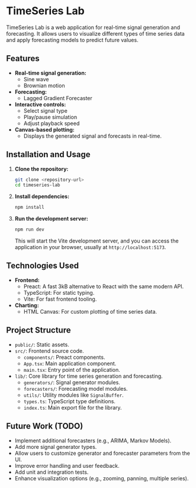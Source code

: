 # TimeSeries Lab

TimeSeries Lab is a web application for real-time signal generation and forecasting. It allows users to visualize different types of time series data and apply forecasting models to predict future values.

## Features

*   **Real-time signal generation:**
    *   Sine wave
    *   Brownian motion
*   **Forecasting:**
    *   Lagged Gradient Forecaster
*   **Interactive controls:**
    *   Select signal type
    *   Play/pause simulation
    *   Adjust playback speed
*   **Canvas-based plotting:**
    *   Displays the generated signal and forecasts in real-time.

## Installation and Usage

1.  **Clone the repository:**
    ```bash
    git clone <repository-url>
    cd timeseries-lab
    ```
2.  **Install dependencies:**
    ```bash
    npm install
    ```
3.  **Run the development server:**
    ```bash
    npm run dev
    ```
    This will start the Vite development server, and you can access the application in your browser, usually at `http://localhost:5173`.

## Technologies Used

*   **Frontend:**
    *   Preact: A fast 3kB alternative to React with the same modern API.
    *   TypeScript: For static typing.
    *   Vite: For fast frontend tooling.
*   **Charting:**
    *   HTML Canvas: For custom plotting of time series data.

## Project Structure

*   `public/`: Static assets.
*   `src/`: Frontend source code.
    *   `components/`: Preact components.
    *   `App.tsx`: Main application component.
    *   `main.tsx`: Entry point of the application.
*   `lib/`: Core library for time series generation and forecasting.
    *   `generators/`: Signal generator modules.
    *   `forecasters/`: Forecasting model modules.
    *   `utils/`: Utility modules like `SignalBuffer`.
    *   `types.ts`: TypeScript type definitions.
    *   `index.ts`: Main export file for the library.

## Future Work (TODO)

*   Implement additional forecasters (e.g., ARIMA, Markov Models).
*   Add more signal generator types.
*   Allow users to customize generator and forecaster parameters from the UI.
*   Improve error handling and user feedback.
*   Add unit and integration tests.
*   Enhance visualization options (e.g., zooming, panning, multiple series).
